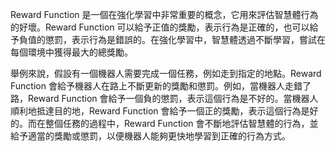 Reward Function 是一個在強化學習中非常重要的概念，它用來評估智慧體行為的好壞。Reward Function 可以給予正值的獎勵，表示行為是正確的，也可以給予負值的懲罰，表示行為是錯誤的。在強化學習中，智慧體透過不斷學習，嘗試在每個環境中獲得最大的總獎勵。

舉例來說，假設有一個機器人需要完成一個任務，例如走到指定的地點。Reward Function 會給予機器人在路上不斷更新的獎勵和懲罰。例如，當機器人走錯了路，Reward Function 會給予一個負的懲罰，表示這個行為是不好的。當機器人順利地抵達目的地，Reward Function 會給予一個正的獎勵，表示這個行為是好的。而在整個任務的過程中，Reward Function 會不斷地評估智慧體的行為，並給予適當的獎勵或懲罰，以便機器人能夠更快地學習到正確的行為方式。